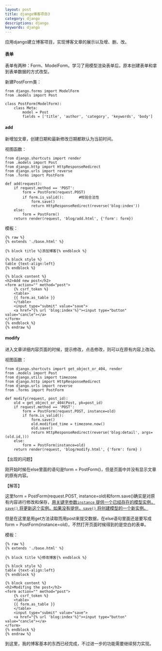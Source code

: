 ```yaml
---
layout: post
title: django博客项目3
category: django
descriptions: django
keywords: django 
---
```


应用django建立博客项目，实现博客文章的展示以及增、删、改。

<!-- more --> 

#### 表单

表单有两种：Form、ModelForm。学习了用模型渲染表单后，原本创建表单和拿到表单数据的方式改型。

新建PostForm类：

```
from django.forms import ModelForm
from .models import Post

class PostForm(ModelForm):
    class Meta:
        model = Post
        fields = ['title', 'author', 'category', 'keywords', 'body']
```

#### add

新增加文章，创建日期和最新修改日期都默认为当前时间。

视图函数：

```
from django.shortcuts import render
from .models import Post
from django.http import HttpResponseRedirect
from django.urls import reverse
from .forms import PostForm

def add(request):
    if request.method == 'POST':
        form = PostForm(request.POST)
        if form.is_valid():       #校验合法性
            form.save()
            return HttpResponseRedirect(reverse('blog:index'))
    else:
        form = PostForm()
    return render(request, 'blog/add.html', {'form': form})
```

模板：

```
{% raw %}
{% extends './base.html' %}
 
{% block title %}添加博客{% endblock %}

{% block style %}
table {text-align:left}
{% endblock %}
 
{% block content %}
<h2>Add new post</h2>
<form action="" method="post">
    {% csrf_token %}
    <table>
    {{ form.as_table }}
    </table>
    <input type="submit" value="save">
    <a href="{% url 'blog:index'%}"><input type="button" value="cancle"></a>
</form>
{% endblock %}
{% endraw %}
```

#### modify

进入文章详细内容页面的时候，提示修改，点击修改，则可以在原有内容上改动。

视图函数：

```
from django.shortcuts import get_object_or_404, render
from .models import Post
from django.utils import timezone
from django.http import HttpResponseRedirect
from django.urls import reverse
from .forms import PostForm

def modify(request, post_id):
    old = get_object_or_404(Post, pk=post_id)
    if request.method == 'POST':
        form = PostForm(request.POST, instance=old)
        if form.is_valid():
            form.save()
            old.modified_time = timezone.now()
            old.save()
            return HttpResponseRedirect(reverse('blog:detail', args=(old.id,)))
    else:
        form = PostForm(instance=old)
    return render(request, 'blog/modify.html', {'form': form} )
```

【出现的问题】

刚开始时候在else里面的语句是form = PostForm()，但是页面中并没有显示文章的原有内容。

【解答】

这里form = PostForm(request.POST, instance=old)和form.save()确实是对原有内容进行修改和保存，[用关键字参数`instance` 提供一个已经存在的模型实例，`save()` 将更新这个实例。如果没有提供，`save()` 将创建模型的一个新实例。](http://usyiyi.cn/translate/django_182/topics/forms/modelforms.html)

但是在这里是用get方法读取而用post来提交数据，在else语句里面还是要写成form = PostForm(instance=old)，不然打开页面时候得到的是空白的表单。

模板：

```
{% raw %}
{% extends './base.html' %}
 
{% block title %}修改博客{% endblock %}

{% block style %}
table {text-align:left}
{% endblock %}
 
{% block content %}
<h2>Modifing the post</h2>
<form action="" method="post">
    {% csrf_token %}
    <table>
    {{ form.as_table }}
    </table>
    <input type="submit" value="save">
    <a href="{% url 'blog:index'%}"><input type="button" value="cancle"></a>
</form>
{% endblock %}
{% endraw %}
```

到这里，我的博客基本的东西已经完成，不过进一步的功能需要继续努力实现。
